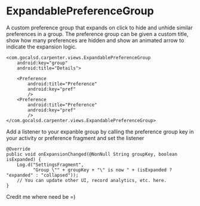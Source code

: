 # ExpandablePreferenceGroup
A custom preference group that expands on click to hide and unhide similar preferences in a group. The preference group can be given a custom title, show how many preferences are hidden and show an animated arrow to indicate the expansion logic.


    <com.gocalsd.carpenter.views.ExpandablePreferenceGroup
        android:key="group"
        android:title="Details">
          
        <Preference
            android:title="Preference"
            android:key="pref"
            />
        <Preference
            android:title="Preference"
            android:key="pref"
            />
    </com.gocalsd.carpenter.views.ExpandablePreferenceGroup>

Add a listener to your expanble group by calling the preference group key in your activity or preference fragment and set the listener

    @Override
    public void onExpansionChanged(@NonNull String groupKey, boolean isExpanded) {
        Log.d("SettingsFragment",
              "Group \"" + groupKey + "\" is now " + (isExpanded ? "expanded" : "collapsed"));
        // You can update other UI, record analytics, etc. here.
    }

Credit me where need be =)

